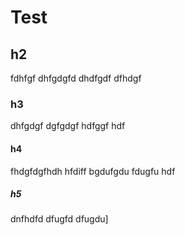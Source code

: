 # Test

## h2
fdhfgf
dhfgdgfd
dhdfgdf
dfhdgf
### h3
dhfgdgf
dgfgdgf
hdfggf
hdf
#### h4
fhdgfdgfhdh
hfdiff
bgdufgdu
fdugfu
hdf
##### h5
dnfhdfd
dfugfd
dfugdu]

